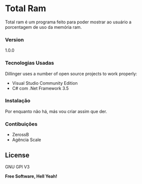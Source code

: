 # Total Ram

Total ram é um programa feito para poder mostrar ao usuário a porcentagem de uso da memória ram.

### Version
1.0.0

### Tecnologias Usadas

Dillinger uses a number of open source projects to work properly:

 - Visual Studio Community Edition
 - C# com .Net Framework 3.5

### Instalação

Por enquanto não há, más vou criar assim que der.

### Contibuições

 - ZerossB
 - Agência Scale

License
----

GNU GPl V3

**Free Software, Hell Yeah!**